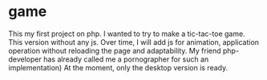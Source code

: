 # game
This my first project on php.
I wanted to try to make a tic-tac-toe game.
This version without any js.
Over time, I will add js for animation, application operation without reloading the page and adaptability.
My friend php-developer has already called me a pornographer for such an implementation)
At the moment, only the desktop version is ready.
